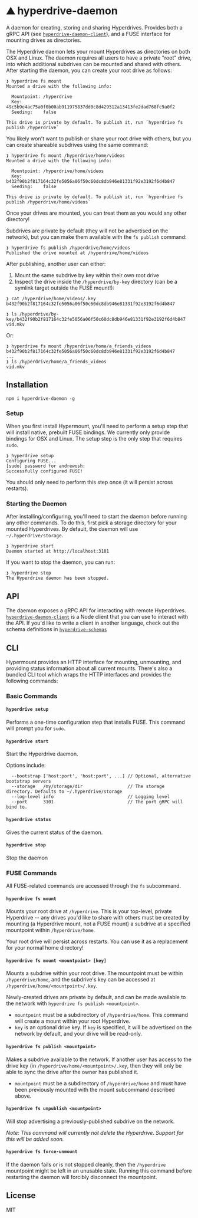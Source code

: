 # ⛰️ hyperdrive-daemon
A daemon for creating, storing and sharing Hyperdrives. Provides both a gRPC API (see [`hyperdrive-daemon-client`](https://github.com/andrewosh/hyperdrive-daemon-client)), and a FUSE interface for mounting drives as directories.

The Hyperdrive daemon lets your mount Hyperdrives as directories on both OSX and Linux. The daemon requires all users to have a private "root" drive, into which additional subdrives can be mounted and shared with others. After starting the daemon, you can create your root drive as follows:
```
❯ hyperdrive fs mount
Mounted a drive with the following info:

  Mountpoint: /hyperdrive 
  Key:        49c5b9e4ac75a0f0b00ab911975837dd0c8d429512a13413fe2dad768fc9a0f2 
  Seeding:    false

This drive is private by default. To publish it, run `hyperdrive fs publish /hyperdrive` 
```

You likely won't want to publish or share your root drive with others, but you can create shareable subdrives using the same command:
```
❯ hyperdrive fs mount /hyperdrive/home/videos
Mounted a drive with the following info:

  Mountpoint: /hyperdrive/home/videos 
  Key:        b432f90b2f817164c32fe5056a06f50c60dc8db946e81331f92e3192f6d4b847 
  Seeding:    false

This drive is private by default. To publish it, run `hyperdrive fs publish /hyperdrive/home/videos` 
```

Once your drives are mounted, you can treat them as you would any other directory!

Subdrives are private by default (they will not be advertised on the network), but you can make them available with the `fs publish` command:
```
❯ hyperdrive fs publish /hyperdrive/home/videos
Published the drive mounted at /hyperdrive/home/videos
```

After publishing, another user can either:
1. Mount the same subdrive by key within their own root drive
2. Inspect the drive inside the `/hyperdrive/by-key` directory (can be a symlink target outside the FUSE mount!):
```
❯ cat /hyperdrive/home/videos/.key  
b432f90b2f817164c32fe5056a06f50c60dc8db946e81331f92e3192f6d4b847

❯ ls /hyperdrive/by-key/b432f90b2f817164c32fe5056a06f50c60dc8db946e81331f92e3192f6d4b847
vid.mkv
```
Or:
```
❯ hyperdrive fs mount /hyperdrive/home/a_friends_videos b432f90b2f817164c32fe5056a06f50c60dc8db946e81331f92e3192f6d4b847
...
❯ ls /hyperdrive/home/a_friends_videos 
vid.mkv
```

## Installation
```
npm i hyperdrive-daemon -g
```

### Setup

When you first install Hypermount, you'll need to perform a setup step that will install native, prebuilt FUSE bindings. We currently only provide bindings for OSX and Linux. The setup step is the only step that requires `sudo`.
```
❯ hyperdrive setup
Configuring FUSE...
[sudo] password for andrewosh:
Successfully configured FUSE!
```

You should only need to perform this step once (it will persist across restarts).

### Starting the Daemon

After installing/configuring, you'll need to start the daemon before running any other commands. To do this, first pick a storage directory for your mounted Hyperdrives. By default, the daemon will use `~/.hyperdrive/storage`.

```
❯ hyperdrive start
Daemon started at http://localhost:3101
```

If you want to stop the daemon, you can run:
```
❯ hyperdrive stop
The Hyperdrive daemon has been stopped.
```

## API
The daemon exposes a gRPC API for interacting with remote Hyperdrives. [`hyperdrive-daemon-client`](https://github.com/andrewosh/hyperdrive-daemon-client) is a Node client that you can use to interact with the API. If you'd like to write a client in another language, check out the schema definitions in [`hyperdrive-schemas`](https://github.com/andrewosh/hyperdrive-schemas)

## CLI

Hypermount provides an HTTP interface for mounting, unmounting, and providing status information about all current mounts. There's also a bundled CLI tool which wraps the HTTP interfaces and provides the following commands:

### Basic Commands 
#### `hyperdrive setup`
Performs a one-time configuration step that installs FUSE. This command will prompt you for `sudo`.

#### `hyperdrive start`
Start the Hyperdrive daemon.

Options include:
```
  --bootstrap ['host:port', 'host:port', ...] // Optional, alternative bootstrap servers
  --storage   /my/storage/dir                 // The storage directory. Defaults to ~/.hyperdrive/storage
  --log-level info                            // Logging level
  --port      3101                            // The port gRPC will bind to.
```

#### `hyperdrive status`
Gives the current status of the daemon.

#### `hyperdrive stop`
Stop the daemon

### FUSE Commands
All FUSE-related commands are accessed through the `fs` subcommand. 

#### `hyperdrive fs mount`
Mounts your root drive at `/hyperdrive`. This is your top-level, private Hyperdrive -- any drives you'd like to share with others must be created by mounting (a Hyperdrive mount, not a FUSE mount) a subdrive at a specified mountpoint within `/hyperdrive/home`.

Your root drive will persist across restarts. You can use it as a replacement for your normal home directory!

#### `hyperdrive fs mount <mountpoint> [key]`
Mounts a subdrive within your root drive. The mountpoint must be within `/hyperdrive/home`, and the subdrive's key can be accessed at `/hyperdrive/home/<mountpoint>/.key`.

Newly-created drives are private by default, and can be made available to the network with `hyperdrive fs publish <mountpoint>`.

- `mountpoint` must be a subdirectory of `/hyperdrive/home`. This command will create a mount within your root Hyperdrive.
- `key` is an optional drive key. If `key` is specified, it will be advertised on the network by default, and your drive will be read-only.

#### `hyperdrive fs publish <mountpoint>`
Makes a subdrive available to the network. If another user has access to the drive key (in `/hyperdrive/home/<mountpoint>/.key`, then they will only be able to sync the drive after the owner has published it.

- `mountpoint` must be a subdirectory of `/hyperdrive/home` and must have been previously mounted with the mount subcommand described above.

#### `hyperdrive fs unpublish <mountpoint>`
Will stop advertising a previously-published subdrive on the network.

*Note: This command will currently not delete the Hyperdrive. Support for this will be added soon.*

#### `hyperdrive fs force-unmount`
If the daemon fails or is not stopped cleanly, then the `/hyperdrive` mountpoint might be left in an unusable state. Running this command before restarting the daemon will forcibly disconnect the mountpoint.

## License

MIT
